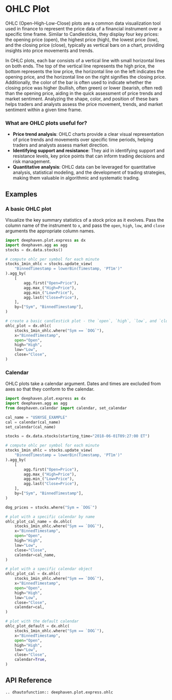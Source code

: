 # OHLC Plot

OHLC (Open-High-Low-Close) plots are a common data visualization tool used in finance to represent the price data of a financial instrument over a specific time frame. Similar to Candlesticks, they display four key prices: the opening price (open), the highest price (high), the lowest price (low), and the closing price (close), typically as vertical bars on a chart, providing insights into price movements and trends.

In OHLC plots, each bar consists of a vertical line with small horizontal lines on both ends. The top of the vertical line represents the high price, the bottom represents the low price, the horizontal line on the left indicates the opening price, and the horizontal line on the right signifies the closing price. Additionally, the color of the bar is often used to indicate whether the closing price was higher (bullish, often green) or lower (bearish, often red) than the opening price, aiding in the quick assessment of price trends and market sentiment. Analyzing the shape, color, and position of these bars helps traders and analysts assess the price movement, trends, and market sentiment within a given time frame.

### What are OHLC plots useful for?

- **Price trend analysis**: OHLC charts provide a clear visual representation of price trends and movements over specific time periods, helping traders and analysts assess market direction.
- **Identifying support and resistance**: They aid in identifying support and resistance levels, key price points that can inform trading decisions and risk management.
- **Quantitative analysis**: OHLC data can be leveraged for quantitative analysis, statistical modeling, and the development of trading strategies, making them valuable in algorithmic and systematic trading.

## Examples

### A basic OHLC plot

Visualize the key summary statistics of a stock price as it evolves. Pass the column name of the instrument to `x`, and pass the `open`, `high`, `low`, and `close` arguments the appropriate column names.

```python order=ohlc_plot,stocks_1min_ohlc,stocks
import deephaven.plot.express as dx
import deephaven.agg as agg
stocks = dx.data.stocks()

# compute ohlc per symbol for each minute
stocks_1min_ohlc = stocks.update_view(
    "BinnedTimestamp = lowerBin(Timestamp, 'PT1m')"
).agg_by(
    [
        agg.first("Open=Price"),
        agg.max_("High=Price"),
        agg.min_("Low=Price"),
        agg.last("Close=Price"),
    ],
    by=["Sym", "BinnedTimestamp"],
)

# create a basic candlestick plot - the `open`, `high`, `low`, and `close` arguments must be specified
ohlc_plot = dx.ohlc(
    stocks_1min_ohlc.where("Sym == `DOG`"),
    x="BinnedTimestamp",
    open="Open",
    high="High",
    low="Low",
    close="Close",
)
```

### Calendar

OHLC plots take a calendar argument. Dates and times are excluded from axes so that they conform to the calendar.

```python
import deephaven.plot.express as dx
import deephaven.agg as agg
from deephaven.calendar import calendar, set_calendar

cal_name = "USNYSE_EXAMPLE"
cal = calendar(cal_name)
set_calendar(cal_name)

stocks = dx.data.stocks(starting_time="2018-06-01T09:27:00 ET")

# compute ohlc per symbol for each minute
stocks_1min_ohlc = stocks.update_view(
    "BinnedTimestamp = lowerBin(Timestamp, 'PT1m')"
).agg_by(
    [
        agg.first("Open=Price"),
        agg.max_("High=Price"),
        agg.min_("Low=Price"),
        agg.last("Close=Price"),
    ],
    by=["Sym", "BinnedTimestamp"],
)

dog_prices = stocks.where("Sym = `DOG`")

# plot with a specific calendar by name
ohlc_plot_cal_name = dx.ohlc(
    stocks_1min_ohlc.where("Sym == `DOG`"),
    x="BinnedTimestamp",
    open="Open",
    high="High",
    low="Low",
    close="Close",
    calendar=cal_name,
)

# plot with a specific calendar object
ohlc_plot_cal = dx.ohlc(
    stocks_1min_ohlc.where("Sym == `DOG`"),
    x="BinnedTimestamp",
    open="Open",
    high="High",
    low="Low",
    close="Close",
    calendar=cal,
)

# plot with the default calendar
ohlc_plot_default = dx.ohlc(
    stocks_1min_ohlc.where("Sym == `DOG`"),
    x="BinnedTimestamp",
    open="Open",
    high="High",
    low="Low",
    close="Close",
    calendar=True,
)
```

## API Reference
```{eval-rst}
.. dhautofunction:: deephaven.plot.express.ohlc
```